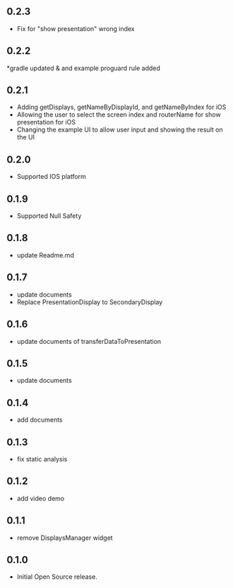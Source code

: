## 0.2.3
* Fix for "show presentation" wrong index

## 0.2.2
*gradle updated & and example proguard rule added


## 0.2.1
* Adding getDisplays, getNameByDisplayId, and getNameByIndex for iOS
* Allowing the user to select the screen index and routerName for show presentation for iOS
* Changing the example UI to allow user input and showing the result on the UI

## 0.2.0

* Supported IOS platform

## 0.1.9

* Supported Null Safety

## 0.1.8

* update Readme.md

## 0.1.7

* update documents
* Replace PresentationDisplay to SecondaryDisplay

## 0.1.6

* update documents of transferDataToPresentation

## 0.1.5

* update documents

## 0.1.4

* add documents

## 0.1.3

* fix static analysis

## 0.1.2

* add video demo

## 0.1.1

* remove DisplaysManager widget

## 0.1.0

* Initial Open Source release.
